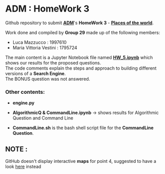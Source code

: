 # ADM : HomeWork 3

Github repository to submit [**ADM**](http://aris.me/index.php/data-mining-ds-2022)'s **HomeWork 3** - **[Places of the world](https://github.com/lucamaiano/ADM/tree/master/2022/Homework_3)**.<br>

Work done and compiled by **Group 29** made up of the following members:
- Luca Mazzucco : 1997610 
- Maria Vittoria Vestini : 1795724

The main content is a Jupyter Notebook file named [**HW_5.ipynb**](https://nbviewer.org/github/LM1997610/ADM_HW3/blob/main/HW_3.ipynb) which shows our results for the proposed questions.\
The code comments explain the steps and approach to building different versions of a **Search Engine**.\
The BONUS question was not answered.

### Other contents:

- **engine.py** 

- **AlgorithmicQ & CommandLine.ipynb** → shows results for Algorithmic Question and Command Line

- **CommandLine.sh** is the bash shell script file for the **CommandLine Question**.

## **NOTE :**
GitHub doesn't display interactive **maps** for point 4, suggested to have a look [here](https://nbviewer.org/github/LM1997610/ADM_HW3/blob/main/HW_3.ipynb) instead
